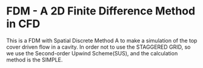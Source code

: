 # FDM - A 2D Finite Difference Method in CFD
This is a FDM with Spatial Discrete Method A to make a simulation of the top cover driven flow in a cavity.
In order not to use the STAGGERED GRID, so we use the Second-order Upwind Scheme(SUS), and the calculation method is the SIMPLE.
